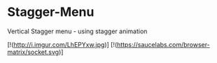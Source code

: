 # Stagger-Menu
Vertical Stagger menu - using stagger animation

[!(http://i.imgur.com/LhEPYxw.jpg)]
[!(https://saucelabs.com/browser-matrix/socket.svg)]
